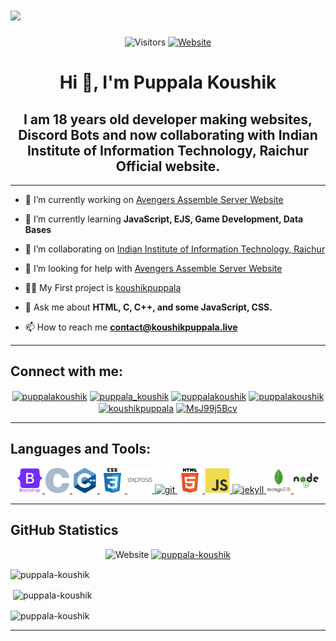 <h1><img src="https://capsule-render.vercel.app/api?type=waving&color=gradient&height=200&section=header&text=Puppala%20Koushik&fontSize=80&fontAlignY=35&animation=twinkling&fontColor=gradient" /></h1><p align="center"><img alt="Visitors" src="https://visitor-badge.glitch.me/badge?page_id=puppala-koushik.puppala-koushik.github.io" /> <a href="https://koushikpuppala.live"><img alt="Website" src="https://img.shields.io/website-up-down-green-red/http/shields.io.svg" /></a></p>
<h1 align="center">Hi 👋, I'm Puppala Koushik</h1>
<h2 align="center">I am 18 years old developer making websites, Discord Bots and now collaborating with Indian Institute of Information Technology, Raichur Official website.</h2>

<hr>

- 🔭 I’m currently working on [Avengers Assemble Server Website](https://avengers-assemble.tech)

- 🌱 I’m currently learning **JavaScript, EJS, Game Development, Data Bases**

- 👯 I’m collaborating on [Indian Institute of Information Technology, Raichur](https://iiitr.ac.in/)

- 🤝 I’m looking for help with [Avengers Assemble Server Website](https://github.com/Discord-Avengers-Assemble-Server/Avengers-Assemble)

- 👨‍💻 My First project is [koushikpuppala](https://koushikpuppala.live)

- 💬 Ask me about **HTML, C, C++, and some JavaScript, CSS.**

- 📫 How to reach me **contact@koushikpuppala.live**

<hr>

<h2 align="left">Connect with me:</h2>
<p align="center">
<a href="https://dev.to/puppalakoushik" target="blank"><img align="center" src="https://cdn.jsdelivr.net/npm/simple-icons@3.0.1/icons/dev-dot-to.svg" alt="puppalakoushik" height="30" width="40" /></a>
<a href="https://twitter.com/puppala_koushik" target="blank"><img align="center" src="https://cdn.jsdelivr.net/npm/simple-icons@3.0.1/icons/twitter.svg" alt="puppala_koushik" height="30" width="40" /></a>
<a href="https://linkedin.com/in/puppalakoushik" target="blank"><img align="center" src="https://cdn.jsdelivr.net/npm/simple-icons@3.0.1/icons/linkedin.svg" alt="puppalakoushik" height="30" width="40" /></a>
<a href="https://fb.com/puppalakoushik" target="blank"><img align="center" src="https://cdn.jsdelivr.net/npm/simple-icons@3.0.1/icons/facebook.svg" alt="puppalakoushik" height="30" width="40" /></a>
<a href="https://instagram.com/koushikpuppala" target="blank"><img align="center" src="https://cdn.jsdelivr.net/npm/simple-icons@3.0.1/icons/instagram.svg" alt="koushikpuppala" height="30" width="40" /></a>
<a href="https://discord.gg/MsJ99j5Bcv" target="blank"><img align="center" src="https://cdn.jsdelivr.net/npm/simple-icons@3.0.1/icons/discord.svg" alt="MsJ99j5Bcv" height="30" width="40" /></a>
</p>

<hr>

<h2 align="left">Languages and Tools:</h2>
<p align="center"> <a href="https://getbootstrap.com" target="_blank"> <img src="https://raw.githubusercontent.com/devicons/devicon/master/icons/bootstrap/bootstrap-plain-wordmark.svg" alt="bootstrap" width="40" height="40"/> </a> <a href="https://www.cprogramming.com/" target="_blank"> <img src="https://raw.githubusercontent.com/devicons/devicon/master/icons/c/c-original.svg" alt="c" width="40" height="40"/> </a> <a href="https://www.w3schools.com/cpp/" target="_blank"> <img src="https://raw.githubusercontent.com/devicons/devicon/master/icons/cplusplus/cplusplus-original.svg" alt="cplusplus" width="40" height="40"/> </a> <a href="https://www.w3schools.com/css/" target="_blank"> <img src="https://raw.githubusercontent.com/devicons/devicon/master/icons/css3/css3-original-wordmark.svg" alt="css3" width="40" height="40"/> </a> <a href="https://expressjs.com" target="_blank"> <img src="https://raw.githubusercontent.com/devicons/devicon/master/icons/express/express-original-wordmark.svg" alt="express" width="40" height="40"/> </a> <a href="https://git-scm.com/" target="_blank"> <img src="https://www.vectorlogo.zone/logos/git-scm/git-scm-icon.svg" alt="git" width="40" height="40"/> </a> <a href="https://www.w3.org/html/" target="_blank"> <img src="https://raw.githubusercontent.com/devicons/devicon/master/icons/html5/html5-original-wordmark.svg" alt="html5" width="40" height="40"/> </a> <a href="https://developer.mozilla.org/en-US/docs/Web/JavaScript" target="_blank"> <img src="https://raw.githubusercontent.com/devicons/devicon/master/icons/javascript/javascript-original.svg" alt="javascript" width="40" height="40"/> </a> <a href="https://jekyllrb.com/" target="_blank"> <img src="https://www.vectorlogo.zone/logos/jekyllrb/jekyllrb-icon.svg" alt="jekyll" width="40" height="40"/> </a> <a href="https://www.mongodb.com/" target="_blank"> <img src="https://raw.githubusercontent.com/devicons/devicon/master/icons/mongodb/mongodb-original-wordmark.svg" alt="mongodb" width="40" height="40"/> </a> <a href="https://nodejs.org" target="_blank"> <img src="https://raw.githubusercontent.com/devicons/devicon/master/icons/nodejs/nodejs-original-wordmark.svg" alt="nodejs" width="40" height="40"/> </a> </p>

<hr>

<h2 align="left">GitHub Statistics</h2>

<p align="center"><img alt="Website" src="https://img.shields.io/website-up-down-green-red/http/shields.io.svg" /></a> <a href="https://github.com/ryo-ma/github-profile-trophy"><img src="https://github-profile-trophy.vercel.app/?username=puppala-koushik" alt="puppala-koushik" /></a> </p>

<p><img align="center" src="https://github-readme-stats.vercel.app/api/top-langs?username=puppala-koushik&show_icons=true&locale=en&layout=compact&theme=blue-green" alt="puppala-koushik" /></p>

<p>&nbsp;<img align="center" src="https://github-readme-stats.vercel.app/api?username=puppala-koushik&show_icons=true&locale=en&theme=blue-green" alt="puppala-koushik" /></p>

<p><img align="center" src="https://github-readme-streak-stats.herokuapp.com/?user=puppala-koushik&theme=blue-green" alt="puppala-koushik" /></p>

<hr>
